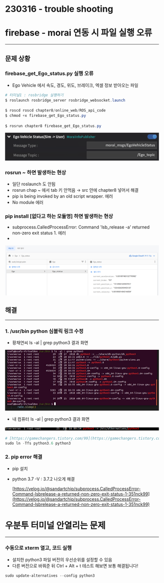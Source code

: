 # 230316 - trouble shooting

# firebase - morai 연동 시 파일 실행 오류

---

## 문제 상황

### firebase_get_Ego_status.py 실행 오류

- Ego Vehicle 에서 속도, 경도, 위도, 브레이크, 엑셀 정보 받아오는 파일

```powershell
# 터미널1 : rosbridge 실행하기
$ roslaunch rosbridge_server rosbridge_websocket.launch

$ roscd roscd chapter8/online_web/ROS_api_code
$ chmod +x firebase_get_Ego_status.py

$ rosrun chapter8 firebase_get_Ego_status.py
```

![Untitled](230316%20-%20trouble%20shooting%205dbbc8f91ae84398ad7ef1483751f5d7/Untitled.png)

### rosrun ~ 하면 발생하는 현상

- 일단 roslaunch 도 안됨
- rosrun chap ~ 에서 tab 키 안먹음 → src 안에 chapter8 넣어서 해결
- pip is being invoked by an old script wrapper. 에러
- No module 에러

### pip install [없다고 하는 모듈명] 하면 발생하는 현상

- subprocess.CalledProcessError: Command 'lsb_release -a' returned non-zero exit status 1. 에러
- 

![Untitled](230316%20-%20trouble%20shooting%205dbbc8f91ae84398ad7ef1483751f5d7/Untitled%201.png)

## 해결

---

### 1. /usr/bin python 심볼릭 링크 수정

- 황채연씨 ls -al | grep python3 결과 화면

![Untitled](230316%20-%20trouble%20shooting%205dbbc8f91ae84398ad7ef1483751f5d7/Untitled%202.png)

- 내 컴퓨터 ls -al | grep python3 결과 화면

![Untitled](230316%20-%20trouble%20shooting%205dbbc8f91ae84398ad7ef1483751f5d7/Untitled%203.png)

```powershell
# [https://gamechangers.tistory.com/99](https://gamechangers.tistory.com/99)
sudo ln -Tfs python3.6 python3
```

### 2. pip error 해결

- pip 설치
- python 3.7 -V : 3.7.2 나오게 해결
    
    [https://velog.io/@sandartchip/subprocess.CalledProcessError-Command-lsbrelease-a-returned-non-zero-exit-status-1-351nck99](https://velog.io/@sandartchip/subprocess.CalledProcessError-Command-lsbrelease-a-returned-non-zero-exit-status-1-351nck99)
    

# 우분투 터미널 안열리는 문제

---

### 수동으로 xterm 열고, 코드 실행

- 설치한 python3 파일 버전의 우선순위를 설정할 수 있음
- 다른 버전으로 바꿔준 뒤 Ctrl + Alt + t 테스트 해보면 보통 해결됩니다!

```powershell
sudo update-alternatives --config python3
```